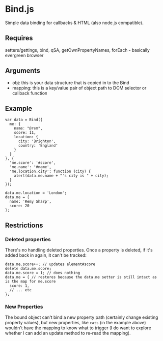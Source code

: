 # Bind.js

Simple data binding for callbacks & HTML (also node.js compatible).

## Requires

setters/gettings, bind, qSA, getOwnPropertyNames, forEach - basically evergreen browser

## Arguments

* obj: this is your data structure that is copied in to the Bind
* mapping: this is a key/value pair of object path to DOM selector or callback function

## Example

    var data = Bind({
      me: {
        name: "@rem",
        score: 11,
        location: {
          city: 'Brighton',
          country: 'England'
        }
      }
    }, {
      'me.score': '#score',
      'me.name': '#name',
      'me.location.city': function (city) {
        alert(data.me.name + "'s city is " + city);
      }
    });

    data.me.location = 'London';
    data.me = {
      name: 'Remy Sharp',
      score: 20
    };

## Restrictions

### Deleted properties

There's no handling deleted properties. Once a property is deleted, if it's added back in again, it can't be tracked:

```
data.me.score++; // updates element#score
delete data.me.score;
data.me.score = 1; // does nothing
data.me = { // restores because the data.me setter is still intact as is the map for me.score
  score: 1,
  // ... etc
};
```

### New Properties

The bound object can't bind a new property path (certainly change existing property values), but new properties, like `cats` (in the example above) wouldn't have the mapping to know what to trigger (I do want to explore whether I can add an update method to re-read the mapping).